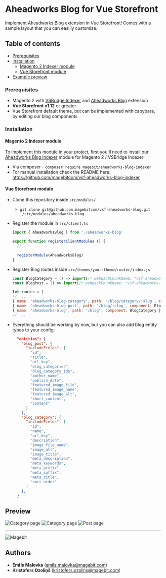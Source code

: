# Aheadworks Blog for Vue Storefront
Implement Aheadworks Blog extension in Vue Storefront! Comes with a sample layout that you can easiliy customize.

## Table of contents
* [Prerequisites](#prerequisites)
* [Installation](#installation)
  * [Magento 2 Indexer module](#magento-2-indexer-module)
  * [Vue Storefront module](#vue-storefront-module)
* [Example preview](#preview)
  
### Prerequisites
* Magento 2 with [VSBridge Indexer](https://github.com/DivanteLtd/magento2-vsbridge-indexer) and [Aheadworks Blog](https://ecommerce.aheadworks.com/magento-2-extensions/blog) extension
* **Vue Storefront v1.12** or greater
* Vue Storefront default theme, but can be implemented with capybara, by editing our blog components.
  
### Installation

#### Magento 2 Indexer module
To implement this module in your project, first you'll need to install our [Aheadworks Blog Indexer](https://github.com/magebitcom/vsf-aheadworks-blog-indexer) module for Magento 2 / VSBridge Indexer:
  * Via composer - `composer require magebit/aheadworks-blog-indexer`
  * For manual installation check the README here: https://github.com/magebitcom/vsf-aheadworks-blog-indexer
  
#### Vue Storefront module
  * Clone this repository inside `src/modules/`
    * `git clone git@github.com:magebitcom/vsf-aheadworks-blog.git ./src/modules/aheadworks-blog`
  * Register the module in `src/client.ts`
    ```js
    import { AheadworksBlog } from './aheadworks-blog'
    
    export function registerClientModules () {
      //...
      
      registerModule(AheadworksBlog)
    }

    ```
  * Register Blog routes inside `src/themes/your-theme/router/index.js` 
    ```js
    const BlogCategory = () => import(/* webpackChunkName: "vsf-aheadworks-blog-category" */ 'src/modules/aheadworks-blog/pages/BlogCategory.vue')
    const BlogPost = () => import(/* webpackChunkName: "vsf-aheadworks-blog-post" */ 'src/modules/aheadworks-blog/pages/BlogPost.vue')
    
    let routes = [
    // ...
    { name: 'aheadworks-blog-category', path: '/blog/category/:slug', component: BlogCategory },
    { name: 'aheadworks-blog-post', path: '/blog/:slug', component: BlogPost },
    { name: 'aheadworks-blog', path: '/blog', component: BlogCategory },
    // ...
    ```
  
  * Everything should be working by now, but you can also add blog entity types to your config:
    ```json
      "entities": {
        "blog_post": {
          "includeFields": [
            "id",
            "title",
            "url_key",
            "blog_categories",
            "blog_category_ids",
            "author_name",
            "publish_date",
            "featured_image_file",
            "featured_image_name",
            "featured_image_alt",
            "short_content",
            "content"
          ]
        },
        "blog_category": {
          "includeFields": [
            "id",
            "name",
            "url_key",
            "description",
            "image_file_name",
            "image_alt",
            "image_title",
            "meta_description",
            "meta_keywords",
            "meta_prefix",
            "meta_suffix",
            "meta_title",
            "sort_order"
          ]
        },
      }
    ```
## Preview
![Category page](https://i.imgur.com/pxyoGyy.png)
![Category page](https://i.imgur.com/cEh6juA.png)
![Post page](https://i.imgur.com/CtWYApJ.png)

---

![Magebit](https://magebit.com/img/magebit-logo-2x.png)


## Authors

* **Emīls Malovka** (emils.malovka@magebit.com)
* **Kristofers Ozoliņš** (kristofers.ozolins@magebit.com)



